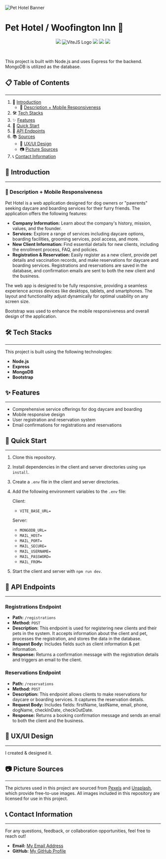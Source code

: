 ![Pet Hotel Banner](banner.png)

# Pet Hotel / Woofington Inn 🐾

<p align="center">
  <img src="https://cdn.jsdelivr.net/gh/devicons/devicon@latest/icons/react/react-original.svg" />
  <img src="https://cdn.jsdelivr.net/gh/devicons/devicon@latest/icons/vitejs/vitejs-original.svg" alt="ViteJS Logo" />
  <img src="https://cdn.jsdelivr.net/gh/devicons/devicon@latest/icons/mongodb/mongodb-original.svg" />
  <img src="https://cdn.jsdelivr.net/gh/devicons/devicon@latest/icons/express/express-original.svg" />
  <img src="https://cdn.jsdelivr.net/gh/devicons/devicon@latest/icons/reactbootstrap/reactbootstrap-original.svg" />
</p>

<br/>

This project is built with Node.js and uses Express for the backend. MongoDB is utilized as the database.

## 📋 Table of Contents

---

1. 📖 [Introduction](#introduction)
   - 📱 [Description + Mobile Responsiveness](#description--mobile-responsiveness)
2. 🛠️ [Tech Stacks](#tech-stacks)
3. ✨ [Features](#features)
4. 🚀 [Quick Start](#quick-start)
5. 📡 [API Endpoints](#api-endpoints)
6. 📚 [Sources](#sources)
   - 🎨 [UX/UI Design](#uxui-design)
   - 📷 [Picture Sources](#picture-sources)
7. 📞 [Contact Information](#contact-information)

## 📖 Introduction

---

### 📱 Description + Mobile Responsiveness

Pet Hotel is a web application designed for dog owners or "pawrents" seeking daycare and boarding services for their furry friends. The application offers the following features:

- **Company Information:** Learn about the company's history, mission, values, and the founder.
- **Services:** Explore a range of services including daycare options, boarding facilities, grooming services, pool access, and more.
- **New Client Information:** Find essential details for new clients, including the enrollment process, FAQ, and policies.
- **Registration & Reservation:** Easily register as a new client, provide pet details and vaccination records, and make reservations for daycare and boarding services. Registrations and reservations are saved in the database, and confirmation emails are sent to both the new client and the business.

The web app is designed to be fully responsive, providing a seamless experience across devices like desktops, tablets, and smartphones. The layout and functionality adjust dynamically for optimal usability on any screen size.

Bootstrap was used to enhance the mobile responsiveness and overall design of the application.

## 🛠️ Tech Stacks

---

This project is built using the following technologies:

- **Node.js**
- **Express**
- **MongoDB**
- **Bootstrap**

## ✨ Features

---

- Comprehensive service offerings for dog daycare and boarding
- Mobile responsive design
- User registration and reservation system
- Email confirmations for registrations and reservations

## 🚀 Quick Start

---

1. Clone this repository.
2. Install dependencies in the client and server directories using `npm install`.
3. Create a `.env` file in the client and server directories.
4. Add the following environment variables to the `.env` file:

   Client:

   - `VITE_BASE_URL=`

   Server:

   - `MONGODB_URL=`
   - `MAIL_HOST=`
   - `MAIL_PORT=`
   - `MAIL_SECURE=`
   - `MAIL_USERNAME=`
   - `MAIL_PASSWORD=`
   - `MAIL_FROM=`

5. Start the client and server with `npm run dev`.

## 📡 API Endpoints

---

### Registrations Endpoint

- **Path:** `/registrations`
- **Method:** `POST`
- **Description:**
  This endpoint is used for registering new clients and their pets in the system. It accepts information about the client and pet, processes the registration, and stores the data in the database.
- **Request Body:**
  Includes fields such as client information & pet information.
- **Response:**
  Returns a confirmation message with the registration details and triggers an email to the client.

### Reservations Endpoint

- **Path:** `/reservations`
- **Method:** `POST`
- **Description:**
  This endpoint allows clients to make reservations for daycare or boarding services. It captures the reservation details.
- **Request Body:**
  Includes fields: firstName, lastName, email, phone, dogName, checkInDate, checkOutDate.
- **Response:**
  Returns a booking confirmation message and sends an email to both the client and the business.

## 🎨 UX/UI Design

---

I created & designed it.

## 📷 Picture Sources

---

The pictures used in this project are sourced from [Pexels](https://www.pexels.com/) and [Unsplash](https://unsplash.com/), which provide free-to-use images. All images included in this repository are licensed for use in this project.

## 📞 Contact Information

---

For any questions, feedback, or collaboration opportunities, feel free to reach out!

- **Email:** [My Email Address](mailto:nikkielizatran@gmail.com)
- **GitHub:** [My GitHub Profile](https://github.com/iamnikkixo)
